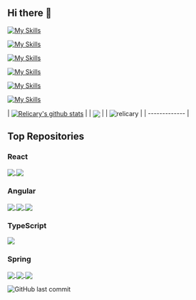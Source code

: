 ## Hi there 👋

<!--
**relicary/relicary** is a ✨ _special_ ✨ repository because its `README.md` (this file) appears on your GitHub profile.


Here are some ideas to get you started:

- 🔭 I’m currently working on ...
- 🌱 I’m currently learning ...
- 👯 I’m looking to collaborate on ...
- 🤔 I’m looking for help with ...
- 💬 Ask me about ...
- 📫 How to reach me: ...
- 😄 Pronouns: ...
- ⚡ Fun fact: ...

-->

[![My Skills](https://skillicons.dev/icons?i=spring,java,hibernate)](https://skillicons.dev)

[![My Skills](https://skillicons.dev/icons?i=angular,react,html,css,js,ts,jquery,bootstrap)](https://skillicons.dev)

[![My Skills](https://skillicons.dev/icons?i=docker,kubernetes,jenkins,azure)](https://skillicons.dev)

[![My Skills](https://skillicons.dev/icons?i=git,github,gitlab,bitbucket)](https://skillicons.dev)

[![My Skills](https://skillicons.dev/icons?i=bash,maven,gradle,npm,idea,vscode,eclipse,postman)](https://skillicons.dev)

[![My Skills](https://skillicons.dev/icons?i=mysql,postgres,mongodb)](https://skillicons.dev)


| <a href="https://github.com/relicary"><img align="center" src="https://github-readme-stats.vercel.app/api?username=relicary&show_icons=true&include_all_commits=true&theme=gotham&hide_border=true" alt="Relicary's github stats" /></a> |
| <a href="https://github.com/relicary/relicary"><img align="center" src="https://github-readme-stats.vercel.app/api/top-langs/?username=relicary&layout=compact&theme=gotham&hide_border=true" /></a> | 
| <img align="center" src="https://github-readme-streak-stats.herokuapp.com/?user=relicary&theme=gotham&hide_border=true&layout=compact" alt="relicary" /> |
| ------------- |

## Top Repositories

### React

<a href="https://github.com/relicary/counter-app">
  <img align="center" src="https://github-readme-stats.vercel.app/api/pin/?username=relicary&repo=counter-app&theme=gotham" />
</a>

<a href="https://github.com/relicary/04-gif-expert-app">
  <img align="center" src="https://github-readme-stats.vercel.app/api/pin/?username=relicary&repo=04-gif-expert-app&theme=gotham" />
</a>


### Angular

<a href="https://github.com/relicary/angular_basics">
  <img align="center" src="https://github-readme-stats.vercel.app/api/pin/?username=relicary&repo=angular_basics&theme=gotham" />
</a>
<a href="https://github.com/relicary/gifs-app">
  <img align="center" src="https://github-readme-stats.vercel.app/api/pin/?username=relicary&repo=gifs-app&theme=gotham" />
</a>
<a href="https://github.com/relicary/superheroes">
  <img align="center" src="https://github-readme-stats.vercel.app/api/pin/?username=relicary&repo=superheroes&theme=gotham" />
</a>

### TypeScript

<a href="https://github.com/relicary/typescript_basics">
  <img align="center" src="https://github-readme-stats.vercel.app/api/pin/?username=relicary&repo=typescript_basics&theme=gotham" />
</a>

### Spring

<a href="https://github.com/relicary/spring_basics">
  <img align="center" src="https://github-readme-stats.vercel.app/api/pin/?username=relicary&repo=spring_basics&theme=gotham" />
</a>
<a href="https://github.com/relicary/spring">
  <img align="center" src="https://github-readme-stats.vercel.app/api/pin/?username=relicary&repo=spring_boot_go&theme=gotham" />
</a>
<a href="https://github.com/relicary/spring-6-reactive-mongo">
  <img align="center" src="https://github-readme-stats.vercel.app/api/pin/?username=relicary&repo=spring-6-reactive-mongo&theme=gotham" />
</a>

<p></p>

![GitHub last commit](https://img.shields.io/github/last-commit/relicary/relicary)
